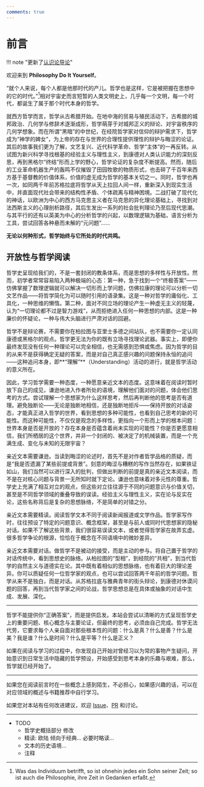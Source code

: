 ```yaml
---
comments: true
---
```


# 前言

!!! note "更新了[认识论导论](Ch01/认识论导论.md)"

欢迎来到 **Philosophy Do It Yourself**。

“就个人来说，每个人都是他那时代的产儿。哲学也是这样，它是被把握在思想中的它的时代。”[^1]相对宇宙史而言短暂的人类文明史上，几乎每一个文明，每一个时代，都诞生了属于那个时代本身的哲学。

就西方哲学而言，哲学从古希腊开始。在地中海的贸易与殖民活动下，古希腊的城邦政治、几何学与修辞术逐渐成形，哲学萌芽于对城邦正义的辩论、对宇宙秩序的几何学想象。而在所谓“黑暗”的中世纪，在经院哲学家对信仰的辩护需求下，哲学成为“神学的婢女”，为上帝的存在与世界的合理性提供理性的辩护与晦涩的论证。其后的故事我们更为了解，文艺复兴、近代科学革命、哲学“主体”的一再反转。从试图为新兴科学寻找根基的经验主义与理性主义，到康德对人类认识能力的深刻反思，再到黑格尔“终结”形而上学的野心，哲学论证的复杂度不断提高。然而，随后的工业革命机器生产的轰鸣不仅摧毁了田园牧歌的物质形式，也击碎了千百年来西方基于基督教的价值体系，价值的虚无成为哲学的基本关切之一。同时，哲学也再一次，如同两千年前苏格拉底将哲学从天上拉回人间一样，重新深入到现实生活中，并直面现代社会带来的结构性矛盾、个体疏离与精神困境。二战打破了现代化的神话，以欧洲为中心的西方马克思主义者在马克思的异化理论基础上，寻找到对法西斯主义的心理剖析路径，其后生发出一系列的社会批判理论乃至后现代思潮。与其平行的还有以英美为中心的分析哲学的兴起，以数理逻辑为基础，语言分析为工具，尝试回答各种悬而未解的“元问题”......

**无论以何种形式，哲学始终与它所处的时代共鸣。**

## 开放性与哲学阅读

哲学史呈现给我们的，不是一套封闭的教条体系，而是思想的多样性与开放性。然而，初学者常常容易陷入两种极端的心态：第一种，急于找到一个“终极答案”——仿佛掌握了数理逻辑就可以解决一切形而上学问题，仿佛拉康的理论可以分析一切文艺作品——将哲学简化为可以随时引用的语录集。这是一种对哲学的庸俗化、工具化，一种思维的懒惰。第二种，面对不同立场的理论产生一种虚无主义的轻蔑，认为“一切理论都不过是智力游戏”，从而拒绝进入任何一种思想的内部。这是一种廉价的怀疑论，一种与伟大头脑进行严肃对话的回避。

哲学不是辩论赛，不需要你在柏拉图与亚里士多德之间站队，也不需要你一定认同康德或黑格尔的观点。哲学更无法为你的既有立场寻找理论武器。事实上，即便你最终发现没有任何一种理论可以完全相信，也无需感到恐惧或焦虑。因为哲学的目的从来不是获得确定无疑的答案，而是对自己真正感兴趣的问题保持永恒的追问——这种追问本身，即**“理解”**（Understanding）活动的进行，就是哲学活动的意义所在。

因此，学习哲学需要一种态度，一种愿意亲近文本的态度。这意味着在阅读时暂时放下自己的成见，谦逊地进入作者所处的语境，理解他们面对的问题，体会他们思考的方式。尝试理解一个思想家为什么这样思考，然后再判断他的思考是否有道理。避免独断论——无论是独断地相信，还是独断地拒斥——保持开放的对话姿态，才能真正进入哲学的世界，看到思想的多种可能性，也看到自己思考的新的可能性。而这种可能性，不仅仅是观念的多样性，更指向一个形而上学的根本问题：世界本身是否是开放的？存在本身是否蕴含着尚未实现的可能性？你是否更愿意相信，我们所栖居的这个世界，并非一个封闭的、被决定了的机械装置，而是一个充满生成、变化与未知的无限宇宙？

亲近文本需要谦逊。当读到晦涩的论述时，首先不是对作者哲学品格的质疑，而是“我是否遗漏了某些前提或背景”。刻意的晦涩与糟糕的写作当然存在，如果铁证如山，我们当然可以进行深入的批判，但做出判断的前提是真的亲近文本阅读，而不是在对核心问题与背景一无所知时就下定论。谦逊也意味着对多元性的尊重。哲学史上充满了相互对立的观点，但这些对立往往源于不同的问题意识与价值关切，甚至是不同哲学领域的重叠导致的误读。经验主义与理性主义，实在论与反实在论，这些名称背后是复杂的思想脉络，不是简单的对错之分。

亲近文本需要精读。阅读哲学文本不同于阅读新闻报道或文学作品。哲学家写作时，往往预设了特定的问题意识、概念框架，甚至是与前人或同时代思想家的隐秘对话。如果不了解这些背景，我们很容易误读文本，或者觉得哲学家在故弄玄虚。很多哲学争论的根源，恰恰在于概念在不同语境中的微妙差异。

亲近文本需要对话。做哲学不是被动的接受，而是主动的参与。将自己置于哲学的对话传统中，看到思想史的脉络。从柏拉图的“型相”，到经院的“共相”，到当代哲学的自然主义与道德实在论。其中既有着相似的思想脉络，也有着巨大的理论差异。你可以质疑任何一位哲学家的观点，也可以尝试回答两千年前的哲学问题。哲学从来不是独白，而是对话。从苏格拉底与雅典青年的街头辩论，到康德对休谟问题的回答，再到当代哲学家之间的论战，哲学思想总是在具体或抽象的对话中生成、发展、深化。

---

哲学不能提供你“正确答案”，而是提供启发。本站会尝试以清晰的方式呈现哲学史上的重要问题、核心概念与主要论证，但最终的思考，必须由自己完成。哲学无法代劳，它要求每个人亲自面对那些根本性的问题：什么是真？什么是善？什么是美？我是谁？什么是时间？什么是平等？什么是正义？

如果在阅读与学习的过程中，你发现自己开始对曾经习以为常的事物产生疑问，开始意识到日常生活中隐藏的哲学预设，开始感受到思考本身的乐趣与艰难，那么，哲学就已经开始了。

---

如果您在阅读前言时在一些概念上感到陌生，不必担心，如果感兴趣的话，可以在对应领域的概述与书籍推荐中自行学习。

如果您对本站有任何改进建议，欢迎 [Issue](https://github.com/PhilDIY/PhilDIY/issues)、[PR](https://github.com/PhilDIY/PhilDIY/pulls) 和讨论。

---

- TODO
    - 哲学史概括部分 修改
    - 精读: 欧陆 倾向于经典... 必要时略读...
    - 文本的历史语境...
    - 注释

[^1]: Was das Individuum betrifft, so ist ohnehin jedes ein Sohn seiner Zeit; so ist auch die Philosophie, ihre Zeit in Gedanken erfaßt.